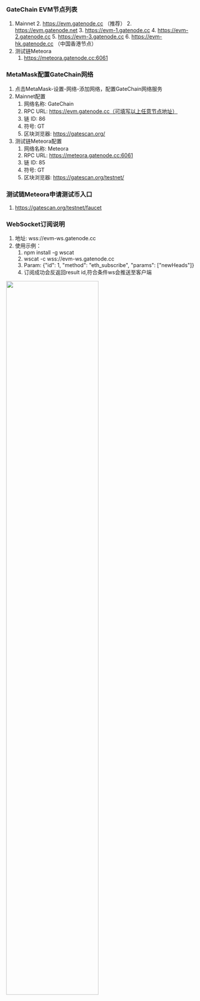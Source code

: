 ### GateChain EVM节点列表
1. Mainnet
	2. https://evm.gatenode.cc （推荐）
  	2. https://evm.gatenode.net
  	3. https://evm-1.gatenode.cc
  	4. https://evm-2.gatenode.cc
  	5. https://evm-3.gatenode.cc
	6. https://evm-hk.gatenode.cc （中国香港节点）
2. 测试链Meteora
  	1. https://meteora.gatenode.cc:6061
### MetaMask配置GateChain网络
1. 点击MetaMask-设置-网络-添加网络，配置GateChain网络服务
2. Mainnet配置
  	1. 网络名称: GateChain
  	2. RPC URL: https://evm.gatenode.cc（可填写以上任意节点地址）
  	3. 链 ID: 86
  	4. 符号: GT
  	5. 区块浏览器: https://gatescan.org/
3. 测试链Meteora配置
  	1. 网络名称: Meteora
  	2. RPC URL: https://meteora.gatenode.cc:6061
  	3. 链 ID: 85
  	4. 符号: GT
  	5. 区块浏览器: https://gatescan.org/testnet/
### 测试链Meteora申请测试币入口
1. https://gatescan.org/testnet/faucet
### WebSocket订阅说明
1. 地址: wss://evm-ws.gatenode.cc
2. 使用示例：
 	1. npm install -g wscat
  	2. wscat -c wss://evm-ws.gatenode.cc
  	3. Param:   {"id": 1, "method": "eth_subscribe", "params": ["newHeads"]}
  	4. 订阅成功会反返回result id,符合条件ws会推送至客户端
 <img src="../../images/websocket.png"  height=70% width=70%>